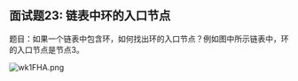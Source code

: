 ## 面试题23: 链表中环的入口节点

题目：如果一个链表中包含环，如何找出环的入口节点？例如图中所示链表中，环的入口节点是节点3。

![wk1FHA.png](https://s1.ax1x.com/2020/09/04/wk1FHA.png)

